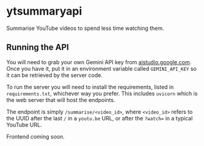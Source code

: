 # ytsummaryapi

Summarise YouTube videos to spend less time watching them.

## Running the API

You will need to grab your own Gemini API key from
[aistudio.google.com](aistudio.google.com). Once you have it, put it in an
environment variable called `GEMINI_API_KEY` so it can be retrieved by the
server code.

To run the server you will need to install the requirements, listed in
`requirements.txt`, whichever way you prefer. This includes `uvicorn` which is
the web server that will host the endpoints.

The endpoint is simply `/summarise/<video_id>`, where `<video_id>` refers to the
UUID after the last `/` in a `youtu.be` URL, or after the `?watch=` in a typical
YouTube URL.

Frontend coming soon.
